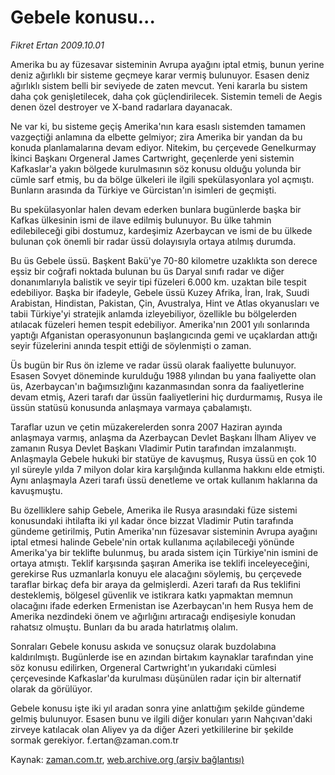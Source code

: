 # Gebele konusu...

*Fikret Ertan 2009.10.01*

<tr><td class="metin" colspan="2" style="padding-top: 20px; padding-left: 5px; padding-right: 10px;">Amerika bu ay füzesavar sisteminin Avrupa ayağını iptal etmiş, bunun yerine deniz ağırlıklı bir sisteme geçmeye karar vermiş bulunuyor. Esasen deniz ağırlıklı sistem belli bir seviyede de zaten mevcut. Yeni kararla bu sistem daha çok genişletilecek, daha çok güçlendirilecek. Sistemin temeli de Aegis denen özel destroyer ve X-band radarlara dayanacak.</td></tr><tr><td class="metin" colspan="2" style="padding-top: 20px; padding-left: 5px; padding-right: 10px;"><p> Ne var ki, bu sisteme geçiş Amerika'nın kara esaslı sistemden tamamen vazgeçtiği anlamına da elbette gelmiyor; zira Amerika bir yandan da bu konuda planlamalarına devam ediyor. Nitekim, bu çerçevede Genelkurmay İkinci Başkanı Orgeneral James Cartwright, geçenlerde yeni sistemin Kafkaslar'a yakın bölgede kurulmasının söz konusu olduğu yolunda bir cümle sarf etmiş, bu da bölge ülkeleri ile ilgili spekülasyonlara yol açmıştı. Bunların arasında da Türkiye ve Gürcistan'ın isimleri de geçmişti.
<p> Bu spekülasyonlar halen devam ederken bunlara bugünlerde başka bir Kafkas ülkesinin ismi de ilave edilmiş bulunuyor. Bu ülke tahmin edilebileceği gibi dostumuz, kardeşimiz Azerbaycan ve ismi de bu ülkede bulunan çok önemli bir radar üssü dolayısıyla ortaya atılmış durumda.
<p> Bu üs Gebele üssü. Başkent Bakü'ye 70-80 kilometre uzaklıkta son derece eşsiz bir coğrafi noktada bulunan bu üs Daryal sınıfı radar ve diğer donanımlarıyla balistik ve seyir tipi füzeleri 6.000 km. uzaktan bile tespit edebiliyor. Başka bir ifadeyle, Gebele üssü Kuzey Afrika, İran, Irak, Suudi Arabistan, Hindistan, Pakistan, Çin, Avustralya, Hint ve Atlas okyanusları ve tabii Türkiye'yi stratejik anlamda izleyebiliyor, özellikle bu bölgelerden atılacak füzeleri hemen tespit edebiliyor. Amerika'nın 2001 yılı sonlarında yaptığı Afganistan operasyonunun başlangıcında gemi ve uçaklardan attığı seyir füzelerini anında tespit ettiği de söylenmişti o zaman.
<p> Üs bugün bir Rus ön izleme ve radar üssü olarak faaliyette bulunuyor. Esasen Sovyet döneminde kurulduğu 1988 yılından bu yana faaliyette olan üs, Azerbaycan'ın bağımsızlığını kazanmasından sonra da faaliyetlerine devam etmiş, Azeri tarafı dar üssün faaliyetlerini hiç durdurmamış, Rusya ile üssün statüsü konusunda anlaşmaya varmaya çabalamıştı.
<p> Taraflar uzun ve çetin müzakerelerden sonra 2007 Haziran ayında anlaşmaya varmış, anlaşma da Azerbaycan Devlet Başkanı İlham Aliyev ve zamanın Rusya Devlet Başkanı Vladimir Putin tarafından imzalanmıştı. Anlaşmayla Gebele hukuki bir statüye de kavuşmuş, Rusya üssü en çok 10 yıl süreyle yılda 7 milyon dolar kira karşılığında kullanma hakkını elde etmişti. Aynı anlaşmayla Azeri tarafı üssü denetleme ve ortak kullanım haklarına da kavuşmuştu.
<p> Bu özelliklere sahip Gebele, Amerika ile Rusya arasındaki füze sistemi konusundaki ihtilafta iki yıl kadar önce bizzat Vladimir Putin tarafında gündeme getirilmiş, Putin Amerika'nın füzesavar sisteminin Avrupa ayağını iptal etmesi halinde Gebele'nin ortak kullanıma açılabileceği yönünde Amerika'ya bir teklifte bulunmuş, bu arada sistem için Türkiye'nin ismini de ortaya atmıştı. Teklif karşısında şaşıran Amerika ise teklifi inceleyeceğini, gerekirse Rus uzmanlarla konuyu ele alacağını söylemiş, bu çerçevede taraflar birkaç defa bir araya da gelmişlerdi. Azeri tarafı da Rus teklifini desteklemiş, bölgesel güvenlik ve istikrara katkı yapmaktan memnun olacağını ifade ederken Ermenistan ise Azerbaycan'ın hem Rusya hem de Amerika nezdindeki önem ve ağırlığını artıracağı endişesiyle konudan rahatsız olmuştu. Bunları da bu arada hatırlatmış olalım.
<p> Sonraları Gebele konusu askıda ve sonuçsuz olarak buzdolabına kaldırılmıştı. Bugünlerde ise en azından birtakım kaynaklar tarafından yine söz konusu edilirken, Orgeneral Cartwright'ın yukarıdaki cümlesi çerçevesinde Kafkaslar'da kurulması düşünülen radar için bir alternatif olarak da görülüyor.
<p> Gebele konusu işte iki yıl aradan sonra yine anlattığım şekilde gündeme gelmiş bulunuyor. Esasen bunu ve ilgili diğer konuları yarın Nahçıvan'daki zirveye katılacak olan Aliyev ya da diğer Azeri yetkililerine bir şekilde sormak gerekiyor. f.ertan@zaman.com.tr<br/></p></p></p></p></p></p></p></p></td></tr>

Kaynak: [zaman.com.tr](http://zaman.com.tr/yazar.do?yazino=898110), [web.archive.org (arşiv bağlantısı)](http://web.archive.org/web/20091010021811/http://www.zaman.com.tr:80/yazar.do?yazino=898110)
